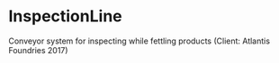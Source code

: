 # InspectionLine
Conveyor system for inspecting while fettling products (Client: Atlantis Foundries 2017)
